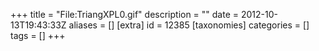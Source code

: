 +++
title = "File:TriangXPL0.gif"
description = ""
date = 2012-10-13T19:43:33Z
aliases = []
[extra]
id = 12385
[taxonomies]
categories = []
tags = []
+++


